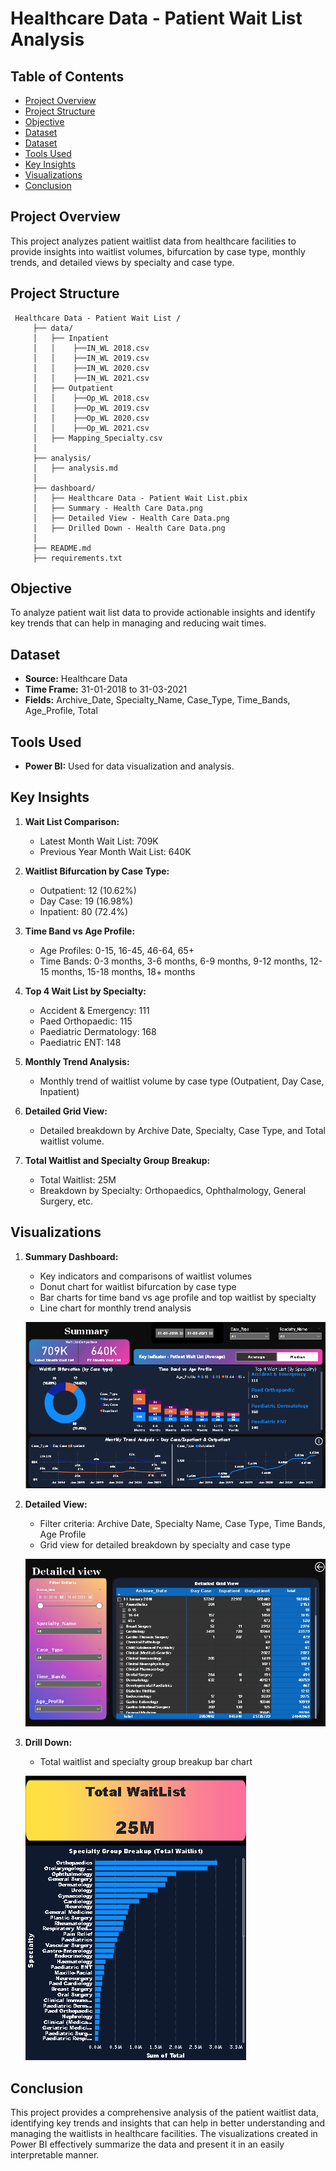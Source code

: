 # Healthcare Data - Patient Wait List Analysis

## Table of Contents

- [Project Overview](#project-overview)
- [Project Structure](#project-structure)
- [Objective](#objective)
- [Dataset](#dataset)
- [Dataset](#dataset)
- [Tools Used](#tools-used)
- [Key Insights](#key-insights)
- [Visualizations](#visualizations)
- [Conclusion](#conclusion)


## Project Overview
This project analyzes patient waitlist data from healthcare facilities to provide insights into waitlist volumes, bifurcation by case type, monthly trends, and detailed views by specialty and case type.

## Project Structure
```plaintext
 Healthcare Data - Patient Wait List /
     ├── data/
     │   ├── Inpatient
     │   │    ├──IN_WL 2018.csv
     │   │    ├──IN_WL 2019.csv 
     │   │    ├──IN_WL 2020.csv 
     │   │    ├──IN_WL 2021.csv       
     │   ├── Outpatient
     │   │    ├──Op_WL 2018.csv
     │   │    ├──Op_WL 2019.csv
     │   │    ├──Op_WL 2020.csv
     │   │    ├──Op_WL 2021.csv
     │   ├── Mapping_Specialty.csv
     │
     ├── analysis/
     │   ├── analysis.md
     │
     ├── dashboard/
     │   ├── Healthcare Data - Patient Wait List.pbix
     │   ├── Summary - Health Care Data.png
     │   ├── Detailed View - Health Care Data.png
     │   ├── Drilled Down - Health Care Data.png
     │
     ├── README.md
     ├── requirements.txt
```

## Objective
To analyze patient wait list data to provide actionable insights and identify key trends that can help in managing and reducing wait times.

## Dataset
- **Source:** Healthcare Data
- **Time Frame:** 31-01-2018 to 31-03-2021
- **Fields:** Archive_Date, Specialty_Name, Case_Type, Time_Bands, Age_Profile, Total

## Tools Used
- **Power BI:** Used for data visualization and analysis.

## Key Insights
1. **Wait List Comparison:**
   - Latest Month Wait List: 709K
   - Previous Year Month Wait List: 640K

2. **Waitlist Bifurcation by Case Type:**
   - Outpatient: 12 (10.62%)
   - Day Case: 19 (16.98%)
   - Inpatient: 80 (72.4%)

3. **Time Band vs Age Profile:**
   - Age Profiles: 0-15, 16-45, 46-64, 65+
   - Time Bands: 0-3 months, 3-6 months, 6-9 months, 9-12 months, 12-15 months, 15-18 months, 18+ months

4. **Top 4 Wait List by Specialty:**
   - Accident & Emergency: 111
   - Paed Orthopaedic: 115
   - Paediatric Dermatology: 168
   - Paediatric ENT: 148

5. **Monthly Trend Analysis:**
   - Monthly trend of waitlist volume by case type (Outpatient, Day Case, Inpatient)

6. **Detailed Grid View:**
   - Detailed breakdown by Archive Date, Specialty, Case Type, and Total waitlist volume.

7. **Total Waitlist and Specialty Group Breakup:**
   - Total Waitlist: 25M
   - Breakdown by Specialty: Orthopaedics, Ophthalmology, General Surgery, etc.

## Visualizations
1. **Summary Dashboard:**
   - Key indicators and comparisons of waitlist volumes
   - Donut chart for waitlist bifurcation by case type
   - Bar charts for time band vs age profile and top waitlist by specialty
   - Line chart for monthly trend analysis
   
   ![Summary](<Dashboard/Summary - Health Care Data.png>)

2. **Detailed View:**
   - Filter criteria: Archive Date, Specialty Name, Case Type, Time Bands, Age Profile
   - Grid view for detailed breakdown by specialty and case type

   ![Detailed View](<Dashboard/Detailed View - Health Care Data.png>)

3. **Drill Down:**
   - Total waitlist and specialty group breakup bar chart

   ![Drill Down](<Dashboard/Drilled Down - Health Care Data.png>)

## Conclusion
This project provides a comprehensive analysis of the patient waitlist data, identifying key trends and insights that can help in better understanding and managing the waitlists in healthcare facilities. The visualizations created in Power BI effectively summarize the data and present it in an easily interpretable manner.